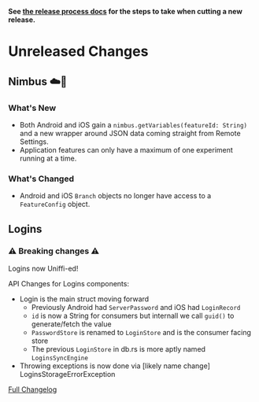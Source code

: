 **See [the release process docs](docs/howtos/cut-a-new-release.md) for the steps to take when cutting a new release.**

# Unreleased Changes

## Nimbus ☁️🔬

### What's New

- Both Android and iOS gain a `nimbus.getVariables(featureId: String)` and a new wrapper around JSON data coming straight from Remote Settings.
- Application features can only have a maximum of one experiment running at a time.

### What's Changed

- Android and iOS `Branch` objects no longer have access to a `FeatureConfig` object.

## Logins

### ⚠️ Breaking changes ⚠️

Logins now Uniffi-ed!

API Changes for Logins components:

- Login is the main struct moving forward
  - Previously Android had `ServerPassword` and iOS had `LoginRecord`
  - `id` is now a String for consumers but internall we call `guid()` to generate/fetch the value
  - `PasswordStore` is renamed to `LoginStore` and is the consumer facing store
  - The previous `LoginStore` in db.rs is more aptly named `LoginsSyncEngine`
- Throwing exceptions is now done via [likely name change] LoginsStorageErrorException

[Full Changelog](https://github.com/mozilla/application-services/compare/v76.0.1...main)
